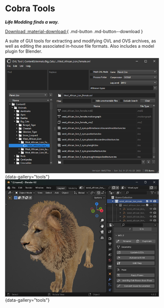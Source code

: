# Cobra Tools

***~~Life~~ Modding finds a way.***

[Download :material-download:](Download.md){ .md-button .md-button--download }

A suite of GUI tools for extracting and modifying OVL and OVS archives, as well as editing the associated in-house file formats. Also includes a model plugin for Blender.

![OVL Tool](assets\images\ovl_tool.png){data-gallery="tools"}
![Blender Plugin](assets\images\blender_plugin.png){data-gallery="tools"}
